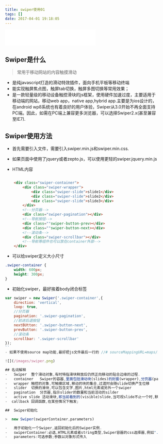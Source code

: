 ```yaml
---
title: swiper使用01
tags: []
date: 2017-04-01 19:18:05
---
```

<iframe frameborder="no" border="0" marginwidth="0" marginheight="0" width=298 height=52 src="//music.163.com/outchain/player?type=0&id=611811413&auto=1&height=32"></iframe>

##  Swiper是什么
>   常用于移动网站的内容触摸滑动
-   是纯javascript打造的滑动特效插件，面向手机平板等移动终端
-   能实现触屏焦点图，触屏tab切换，触屏多图切换等常用效果；
-   是一款轻量级的移动设备触控滑块的js框架，使用硬件加速过度，主要适用于移动端的网站，移动web app，native app,hybrid app.主要是为ios设计的，在android wp8系统也有着良好的用户体验，Swiper从3.0开始不再全面支持PC端。因此，如需在PC端上兼容更多浏览器，可以选择Swiper2.x(甚至兼容至IE7).

##  Swiper使用方法

-   首先需要引入文件，需要引入swiper.min.js和swiper.min.css.
-   如果页面中使用了jquery或者zepto.js，可以使用更轻的swiper.jquery.min.js

-   HTML内容

```HTML

    <div class="swiper-container">
        <div class="swiper-wrapper">
            <div class="swiper-slide">slide1</div>
            <div class="swiper-slide">slide2</div>
            <div class="swiper-slide">slide3</div>
        </div>
        <!--分页器-->
        <div class="swiper-pagination"></div>
        <!--导航按钮-->
        <div class=""swiper-button-prev></div>
        <div class=""swiper-button-next></div>
        <!--滚动条-->
        <div class="swiper-scrollbar"></div>
        <!--导航等组件也可以放在container外部-->
    </div>

```
-   可以给swiper定义大小尺寸
```css
.swiper-container {
    width: 600px;
    height: 300px;
}
```

-   初始化swiper，最好挨着body闭合标签

```javascript
var swiper = new Swiper('.swiper-container',{
    direction: 'vertical',
    loop: true,
    //分页器
    pagination: '.swiper-pagination',
    //前进后退按钮
    nextBUtton: '.swiper-button-next',
    prevButton: '.swiper-button-prev',
    //滚动条
    scrollbar: '.swiper-scrollbar'
});
``
- 如果不使用source map功能,最好把js文件最后一行的 //# sourceMappingURL=maps/swiper.min.js.map删掉,以免浏览器报错.

![](/images/swiper.png)

## 名词解释
-   Swiper  整个滑动对象,有时特指滑块释放后仍然正向移动的贴合边缘的过程.
-   container   Swiper的容器,里面包括滑动块(slides)的封套(wrapper),分页器(pagination),前进按钮等;
-   wrapper 触控的对象,可触摸区域,移动的块的集合,过渡时会随slide切换产生位移
-   slider  切换的滑块,可以包含文字,图片,html元素或另外一个swiper
-   pagination  分页器,指示slider的数量和当前活动的silder
-   active slide 活动滑块,即当前看到的(visible)slide,当可视slide不止一个时,默认最左边那个是活动滑块,
-  callback 回调函数,在某些情况下触发; 

##  Swiper初始化

>  new Swiper(swiperContainer,parameters)

-   用于初始化一个Swiper,返回初始化后的Swiper实例.
-   swiperContainer:必选,HTML元素或者string类型,Swiper容器的css选择器,例如".swiper-container"
-   parameters:可选参数;参数以对象形式传入
